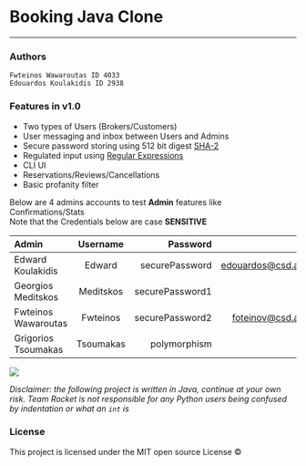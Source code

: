 # Booking Java Clone

-------

### Authors

    Fwteinos Wawaroutas ID 4033
    Edouardos Koulakidis ID 2938

### Features in v1.0

* Two types of Users (Brokers/Customers)
* User messaging and inbox between Users and Admins
* Secure password storing using 512 bit digest [SHA-2](https://en.wikipedia.org/wiki/SHA-2)
* Regulated input using [Regular Expressions](https://en.wikipedia.org/wiki/Regular_expression)
* CLI UI
* Reservations/Reviews/Cancellations
* Basic profanity filter

Below are 4 admins accounts to test __Admin__ features like Confirmations/Stats  
Note that the Credentials below are case __SENSITIVE__

| Admin                 | Username    | Password        | Email                  |
| :---                  |    :----:   |          ---:   | ---:                   |   
| Edward Koulakidis     | Edward      | securePassword  | edouardos@csd.auth.gr  |   
| Georgios Meditskos    | Meditskos   | securePassword1 | -                      |
| Fwteinos Wawaroutas   | Fwteinos    | securePassword2 | foteinov@csd.auth.gr   |
| Grigorios Tsoumakas   | Tsoumakas   | polymorphism    | -                      |

![](https://cdn.vox-cdn.com/thumbor/Ffrvj4ltYfBKJni5dvdYaaGrGP4=/0x0:1432x1080/920x613/filters:focal(616x165:844x393):format(webp)/cdn.vox-cdn.com/uploads/chorus_image/image/64687982/chrome_2019_07_08_14_17_05.0.jpg)

_Disclaimer: the following project is written in Java, continue at your own risk. Team Rocket is not responsible for any
Python users being confused by indentation or what an  ```int``` is_

### License

This project is licensed under the MIT open source License &copy;